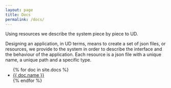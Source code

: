 ```yaml
---
layout: page
title: Docs
permalink: /docs/
---
```


Using resources we describe the system piece by piece to UD.

Designing an application, in UD terms, means to create a set of json files, or resources, we provide to the system in order to describe the interface and the behaviour of the application. Each resource is a json file with a unique name, a unique path and a specific type.

<ul>
{% for doc in site.docs %}
  <li><a href="{{site.baseurl}}/docs/{{doc.slug}}">{{ doc.name }}</a></li>
{% endfor %}
</ul>
